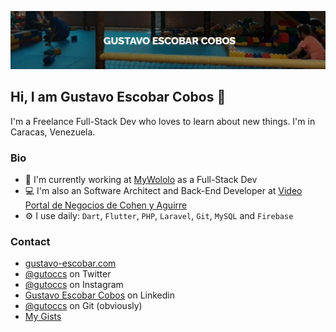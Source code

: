 ![banner](https://raw.githubusercontent.com/gutoccs/gutoccs/main/top_image.jpg)

## Hi, I am Gustavo Escobar Cobos :wave:

I'm a Freelance Full-Stack Dev who loves to learn about new things. I'm in Caracas, Venezuela.

### Bio

- 🏢 I'm currently working at <a href="https://mywololo.com" target="_blank">MyWololo</a> as a Full-Stack Dev
- 💻 I'm also an Software Architect and Back-End Developer at [Video Portal de Negocios de Cohen y Aguirre](https://videoportaldenegocios.es)
- ⚙️ I use daily: `Dart`, `Flutter`, `PHP`, `Laravel`, `Git`, `MySQL` and `Firebase`


### Contact

- [gustavo-escobar.com](https://gustavo-escobar.com)
- [@gutoccs](https://twitter.com/gutoccs) on Twitter
- [@gutoccs](https://instagram.com/gutoccs) on Instagram
- [Gustavo Escobar Cobos](https://www.linkedin.com/in/gutoccs) on Linkedin
- [@gutoccs](https://github.com/gutoccs) on Git (obviously)
- [My Gists](https://gist.github.com/gutoccs)
